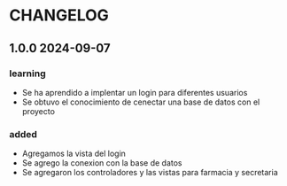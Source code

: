 # CHANGELOG

## 1.0.0 2024-09-07

### learning

- Se ha aprendido a implentar un login para diferentes usuarios
- Se obtuvo el conocimiento de cenectar una base de datos con el proyecto

### added

- Agregamos la vista del login
- Se agrego la conexion con la base de datos
- Se agregaron los controladores y las vistas para farmacia y secretaria
